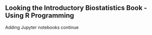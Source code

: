 ## Looking the Introductory Biostatistics Book - Using R Programming

Adding Jupyter notebooks continue

